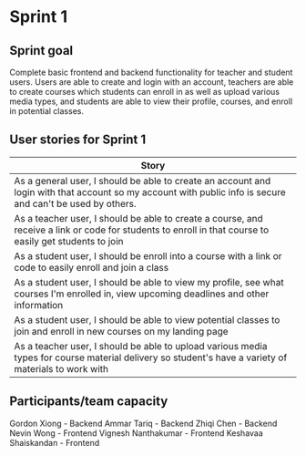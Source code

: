# Sprint 1

## Sprint goal

Complete basic frontend and backend functionality for teacher and student users. Users are able to create and login with an account, teachers are able to create courses which students can enroll in as well as upload various media types, and students are able to view their profile, courses, and enroll in potential classes.

## User stories for Sprint 1

| Story |
| ----- |
| As a general user, I should be able to create an account and login with that account so my account with public info is secure and can't be used by others. |
| As a teacher user, I should be able to create a course, and receive a link or code for students to enroll in that course to easily get students to join |
| As a student user, I should be enroll into a course with a link or code to easily enroll and join a class |
| As a student user, I should be able to view my profile, see what courses I'm enrolled in, view upcoming deadlines and other information |
| As a student user, I should be able to view potential classes to join and enroll in new courses on my landing page |
| As a teacher user, I should be able to upload various media types for course material delivery so student's have a variety of materials to work with |

## Participants/team capacity

Gordon Xiong - Backend
Ammar Tariq - Backend
Zhiqi Chen - Backend
Nevin Wong - Frontend
Vignesh Nanthakumar - Frontend
Keshavaa Shaiskandan - Frontend

